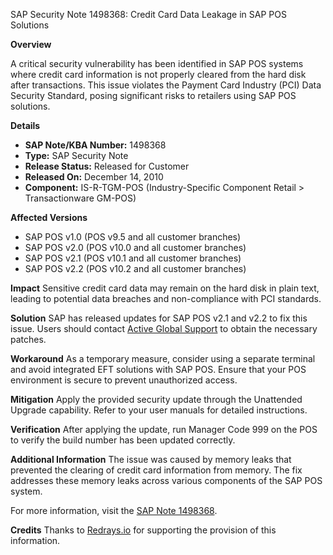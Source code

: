 SAP Security Note 1498368: Credit Card Data Leakage in SAP POS Solutions

**Overview**

A critical security vulnerability has been identified in SAP POS systems where credit card information is not properly cleared from the hard disk after transactions. This issue violates the Payment Card Industry (PCI) Data Security Standard, posing significant risks to retailers using SAP POS solutions.

**Details**

- **SAP Note/KBA Number:** 1498368
- **Type:** SAP Security Note
- **Release Status:** Released for Customer
- **Released On:** December 14, 2010
- **Component:** IS-R-TGM-POS (Industry-Specific Component Retail > Transactionware GM-POS)

**Affected Versions**
- SAP POS v1.0 (POS v9.5 and all customer branches)
- SAP POS v2.0 (POS v10.0 and all customer branches)
- SAP POS v2.1 (POS v10.1 and all customer branches)
- SAP POS v2.2 (POS v10.2 and all customer branches)

**Impact**
Sensitive credit card data may remain on the hard disk in plain text, leading to potential data breaches and non-compliance with PCI standards.

**Solution**
SAP has released updates for SAP POS v2.1 and v2.2 to fix this issue. Users should contact [Active Global Support](https://me.sap.com/) to obtain the necessary patches.

**Workaround**
As a temporary measure, consider using a separate terminal and avoid integrated EFT solutions with SAP POS. Ensure that your POS environment is secure to prevent unauthorized access.

**Mitigation**
Apply the provided security update through the Unattended Upgrade capability. Refer to your user manuals for detailed instructions.

**Verification**
After applying the update, run Manager Code 999 on the POS to verify the build number has been updated correctly.

**Additional Information**
The issue was caused by memory leaks that prevented the clearing of credit card information from memory. The fix addresses these memory leaks across various components of the SAP POS system.

For more information, visit the [SAP Note 1498368](https://me.sap.com/notes/1498368).

**Credits**
Thanks to [Redrays.io](https://redrays.io) for supporting the provision of this information.